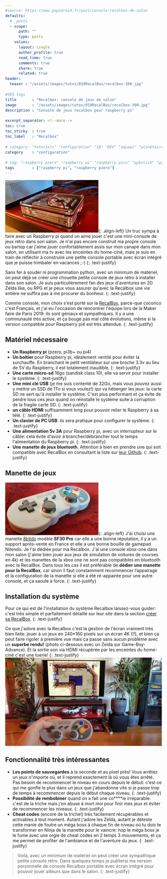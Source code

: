 ```yaml
---
#source: https://www.papsdroid.fr/post/console-recalbox-de-salon
defaults:
  # _posts
  - scope:
      path: ""
      type: posts
    values:
      layout: single
      author_profile: true
      read_time: true
      comments: true
      share: true
      related: true
header: 
  teaser : "/assets/images/tutos/019RecalBox/recalbox-300.jpg"

#SEO tags
title       : "Recalbox: console de jeux de salon"
image       : "/assets/images/tutos/019RecalBox/recalbox-300.jpg"
description : "Console de jeux recalbox pour raspberry pi"

excerpt_separator: <!--more-->
toc: true
toc_sticky  : true
toc_label   : "Recalbox"

# category: "tutoriels" "configuration" "IA" "DEV" "aquapi" "planétaire" 
category    : "configuration" 

# tag: "raspberry pzero" "raspberry pi" "raspberry pico" "pybstick" "python3" "micro-pyhton" "électronique"
tags        : ["raspberry pi", "raspberry pzero"]
---
```

![Recalbox](/assets/images/tutos/019RecalBox/recalbox-300.jpg){: .align-left} 
Un truc sympa à faire avec un Raspberry pi quand on aime jouer c'est une mini-console de jeux rétro dans son salon. Je n'ai pas encore construit ma propre console ou bartop car j'aime jouer confortablement assis sur mon canapé dans mon salon, en utilisant ma tv avec les enceintes du home-ciné, mais je suis en train de réfléchir à construire une petite console portable avec écran intégré que je puisse trimbaler en vacances ;-)
{: .text-justify}

Sans fer à souder ni programmation python, avec un minimum de matériel, on peut déjà se créer une chouette petite console de jeux rétro à installer dans son salon. Je suis particulièrement fan des jeux d'aventures en 2D Zelda like, ou RPG et je peux vous assurer qu'avec la Recalbox une vie entière ne suffira pas à me procurer du bonheur.
{: .text-justify}

Comme console, mon choix s'est porté sur la [RecalBox](https://www.recalbox.com/fr/), parce-que cocorico c'est Français, et j'ai eu l'occasion de rencontrer l'équipe lors de la Maker faire de Paris 2019: ils sont géniaux et sympathiques. Il y a une communauté très active, et ça bouge pas mal côté évolutions, même si la version compatible pour Raspberry pi4 est très attendue.
{: .text-justify}

## Matériel nécessaire
- **Un Raspberry pi** (pzero, pi3b+ ou pi4) 
- **Un boitier** pour Raspberry pi, idéalement ventilé pour éviter la surchauffe. En branchant le petit ventilateur sur une broche 3.3v au lieu de 5V du Raspberry, il est totalement inaudible.
{: .text-justify}
- **Une carte micro-sd** 16go (sandisk class 10), elle va servir pour installer le système.
{: .text-justify}
- **Une mini clé USB** (je me suis contenté de 32Go, mais vous pouvez aussi y mettre un SSD de 1To si vous voulez!) qui va héberger les jeux: la carte SD ne sert qu'à installer le système. C'est plus performant et ça évite de perdre tous ces jeux quand on réinstalle le système suite à corruption de la fragile carte SD.
{: .text-justify}
- **un câble HDMI** suffisamment long pour pouvoir relier le Raspberry à sa télé.
{: .text-justify}
- **Un clavier de PC USB**: ils sera pratique pour configurer le système.
{: .text-justify}
- **Une alimentation 5v 3A** pour Raspberry pi, avec un interrupteur sur le câble: cela évite d'avoir à brancher/débrancher tout le temps l'alimentation du Raspberry pi.
{: .text-justify}
- **Une manette de jeux bluetooth**. Attention à bien en prendre une qui soit compatible avec RecalBox en consultant la liste sur [leur Github](https://github.com/recalbox).
{: .text-justify}

## Manette de jeux
![Recalbox](/assets/images/tutos/019RecalBox/manette.jpg){: .align-left} 
J'ai choisi une manette [8bitdo](https://www.8bitdo.fr/) modèle **SF30 Pro** car elle a une bonne réputation, il y a un support après-vente en France et elle a une bonne bouille de gamepad Nitendo. Je l'ai dédiée pour ma Recalbox. J'ai une console xbox-one dans mon salon (j'aime bien jouer aux jeux de simulation de voitures de courses en 4k) et les manettes de la xbox one ne sont pas compatibles en bluetooth avec la RecalBox. Dans tous les cas il est préférable de **dédier une manette pour la RecalBox**, car sinon il faut constamment recommencer l’appairage et la configuration de la manette si elle a été ré-appairée pour une autre console, et ça saoule à force.
{: .text-justify}

## Installation du système
Pour ce qui est de l'installation du système Recalbox laissez-vous guider: c'est très simple et parfaitement détaillé sur leur site dans la section [créer sa RecalBox](https://www.recalbox.com/fr/).
{: .text-justify}

Ce que j'adore avec la Recalbox c'est la gestion de l'écran vraiment très bien faite: jouer à un jeux en 240*160 pixels sur un écran 4K (!!), et bien ça peut faire rigoler à première vue mais ça passe sans aucun problème avec un **superbe rendu!** (photo ci-dessous avec un Zelda sur Game-Boy-Advance). Et la sortie son via HDMI récupérée par les enceintes du home-ciné c'est une tuerie!
{: .text-justify}
![Recalbox](/assets/images/tutos/019RecalBox/20200719_162123_web.jpg)

## Fonctionnalité très intéressantes
- **Les points de sauvegardes** à la seconde et au pixel près! Vous arrêtez un jeux n'importe où, et il reprend exactement là où vous êtes arrêté. Pas besoin de recommencer le niveau en cours depuis le début: c'est ce qui me gonfle le plus dans un jeux que j'abandonne vite si je passe trop de temps à recommencer depuis le début chaque niveau.
{: .text-justify}
- **Possibilité de rembobiner** quand on a fait une co****ie irréparable: c'est de la triche mais j'en abuse à mort moi pour finir mes jeux et éviter de recommencer les niveaux.
{: .text-justify}
- **Cheat codes** (encore de la triche!) très facilement récupérables et activables à tout moment. Autant j'adore les Zelda, autant je déteste cette manie de foutre un méga boss à chaque fin de niveau où tu dois te transformer en Ninja de la manette pour le vaincre: hop le méga boss je le fume avec une orgie de cheat codes en 2 temps 3 mouvements, et ça me permet de profiter de l'ambiance et de l'aventure du jeux.
{: .text-justify}

>Voilà, avec un minimum de matériel on peut créer une sympathique petite console rétro. Dans quelques temps je publierai ma version personnelle de console Recalbox portable avec écran intégré pour pouvoir jouer ailleurs que dans le salon.
{: .text-justify}
